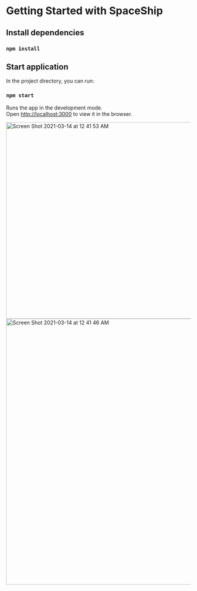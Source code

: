 # Getting Started with SpaceShip

## Install dependencies

### `npm install`

## Start application

In the project directory, you can run:

### `npm start`

Runs the app in the development mode.\
Open [http://localhost:3000](http://localhost:3000) to view it in the browser.

<img width="534" alt="Screen Shot 2021-03-14 at 12 41 53 AM" src="https://user-images.githubusercontent.com/3527156/111051754-29eb2280-845e-11eb-81e3-8381d1db1b27.png">
<img width="723" alt="Screen Shot 2021-03-14 at 12 41 46 AM" src="https://user-images.githubusercontent.com/3527156/111051755-2b1c4f80-845e-11eb-961c-26fa68a29661.png">
